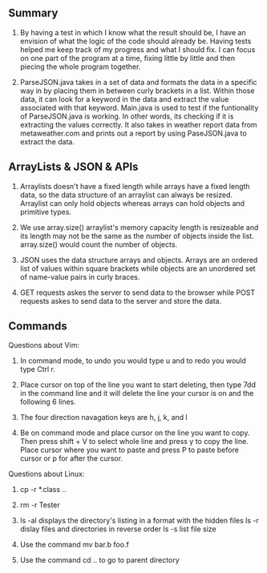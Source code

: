 ## Summary
1. By having a test in which I know what the result should be, I have 
an envision of what the logic of the code should already be. Having 
tests helped me keep track of my progress and what I should fix.
I can focus on one part of the program at a time, fixing little by
little and then piecing the whole program together.
	
2. ParseJSON.java takes in a set of data and formats the data in a 
specific way in by placing them in between curly brackets in a list. 
Within those data, it can look for a keyword in the data
and extract the value associated with that keyword. Main.java is used
to test if the funtionality of ParseJSON.java is working. In other words,
its checking if it is extracting the values correctly. It also takes
in weather report data from metaweather.com and prints out a report by
using PaseJSON.java to extract the data.

## ArrayLists & JSON & APIs
1. Arraylists doesn't have a fixed length while arrays have a fixed length
data, so the data structure of an arraylist can always be resized.
Arraylist can only hold objects whereas arrays can hold objects and
primitive types.

2. We use array.size() arraylist's memory capacity length is resizeable and
its length may not be the same as the number of objects inside the list.
array.size() would count the number of objects.

3. JSON uses the data structure arrays and objects. Arrays are an ordered
list of values within square brackets while objects are an unordered set
of name-value pairs in curly braces.

4. GET requests askes the server to send data to the browser while
POST requests askes to send data to the server and store the data.

## Commands
Questions about Vim:
1. In command mode, to undo you would type u and to redo you would type
Ctrl r.

2. Place cursor on top of the line you want to start deleting, then type
7dd in the command line and it will delete the line your cursor is on and
the following 6 lines.

3. The four direction navagation keys are h, j, k, and l

4. Be on command mode and place cursor on the line you want to copy. Then
press shift + V to select whole line and press y to copy the line. Place
cursor where you want to paste and press P to paste before cursor or p 
for after the cursor.

Questions about Linux:
1. cp -r *.class ..

2. rm -r Tester

3. ls -al displays the directory's listing in a format with the hidden files
ls -r dislay files and directories in reverse order
ls -s list file size

4. Use the command mv bar.b foo.f

5. Use the command cd .. to go to parent directory 


